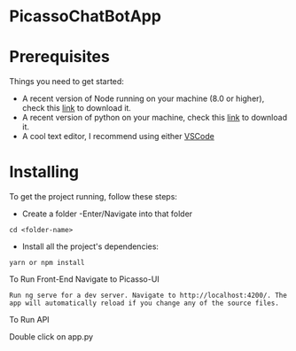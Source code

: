 # PicassoChatBotApp

# Prerequisites
Things you need to get started:
- A recent version of Node running on your machine (8.0 or higher), check this [link](https://nodejs.org/en/download/) to download it.
- A recent version of python on your machine, check this [link](https://www.python.org/downloads/) to download it.
- A cool text editor, I recommend using either [VSCode](https://code.visualstudio.com/download) 

# Installing
To get the project running, follow these steps:
- Create a folder
-Enter/Navigate into that folder
```
cd <folder-name>
```
- Install all the project's dependencies:
```
yarn or npm install
```
To Run Front-End
Navigate to Picasso-UI
```
Run ng serve for a dev server. Navigate to http://localhost:4200/. The app will automatically reload if you change any of the source files.
```
To Run API

Double click on app.py
```
